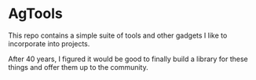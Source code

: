 # AgTools

This repo contains a simple suite of tools and other gadgets I like to incorporate into projects.

After 40 years, I figured it would be good to finally build a library for these things and offer them up to the community.



